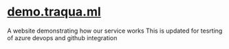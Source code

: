 # [demo.traqua.ml](https://demo.traqua.ml)
A website demonstrating how our service works
This is updated for tesrting of azure devops and github integration
